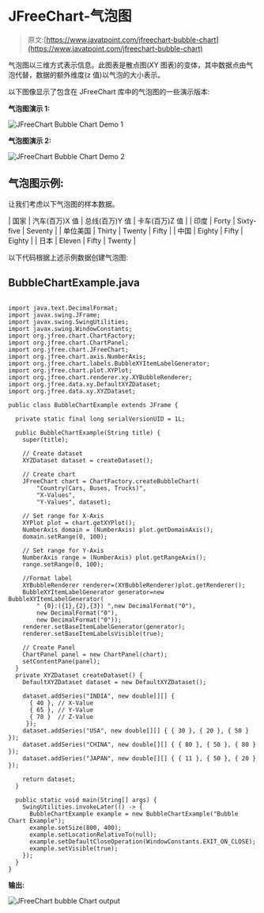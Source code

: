 # JFreeChart-气泡图

> 原文:[https://www.javatpoint.com/jfreechart-bubble-chart](https://www.javatpoint.com/jfreechart-bubble-chart)

气泡图以三维方式表示信息。此图表是散点图(XY 图表)的变体，其中数据点由气泡代替，数据的额外维度(z 值)以气泡的大小表示。

以下图像显示了包含在 JFreeChart 库中的气泡图的一些演示版本:

**气泡图演示 1:**

![JFreeChart Bubble Chart Demo 1](../Images/0ecb26427961c4c371ce9273869ac884.png)

**气泡图演示 2:**

![JFreeChart Bubble Chart Demo 2](../Images/50db3aa872975dd414773aa010eb1a6e.png)

## 气泡图示例:

让我们考虑以下气泡图的样本数据。

| 国家 | 汽车(百万)X 值 | 总线(百万)Y 值 | 卡车(百万)Z 值 |
| 印度 | Forty | Sixty-five | Seventy |
| 单位美国 | Thirty | Twenty | Fifty |
| 中国 | Eighty | Fifty | Eighty |
| 日本 | Eleven | Fifty | Twenty |

以下代码根据上述示例数据创建气泡图:

## BubbleChartExample.java

```

import java.text.DecimalFormat;
import javax.swing.JFrame;
import javax.swing.SwingUtilities;
import javax.swing.WindowConstants;
import org.jfree.chart.ChartFactory;
import org.jfree.chart.ChartPanel;
import org.jfree.chart.JFreeChart;
import org.jfree.chart.axis.NumberAxis;
import org.jfree.chart.labels.BubbleXYItemLabelGenerator;
import org.jfree.chart.plot.XYPlot;
import org.jfree.chart.renderer.xy.XYBubbleRenderer;
import org.jfree.data.xy.DefaultXYZDataset;
import org.jfree.data.xy.XYZDataset;

public class BubbleChartExample extends JFrame {

  private static final long serialVersionUID = 1L;

  public BubbleChartExample(String title) {
    super(title);

    // Create dataset
    XYZDataset dataset = createDataset();

    // Create chart
    JFreeChart chart = ChartFactory.createBubbleChart(
        "Country(Cars, Buses, Trucks)", 
        "X-Values", 
        "Y-Values", dataset);

    // Set range for X-Axis
    XYPlot plot = chart.getXYPlot();
    NumberAxis domain = (NumberAxis) plot.getDomainAxis();
    domain.setRange(0, 100);

    // Set range for Y-Axis
    NumberAxis range = (NumberAxis) plot.getRangeAxis();
    range.setRange(0, 100);

    //Format label
    XYBubbleRenderer renderer=(XYBubbleRenderer)plot.getRenderer();
    BubbleXYItemLabelGenerator generator=new BubbleXYItemLabelGenerator(
        " {0}:({1},{2},{3}) ",new DecimalFormat("0"),
        new DecimalFormat("0"),
        new DecimalFormat("0"));
    renderer.setBaseItemLabelGenerator(generator);
    renderer.setBaseItemLabelsVisible(true);

    // Create Panel
    ChartPanel panel = new ChartPanel(chart);
    setContentPane(panel);
  }
  private XYZDataset createDataset() {
    DefaultXYZDataset dataset = new DefaultXYZDataset();

    dataset.addSeries("INDIA", new double[][] { 
      { 40 }, // X-Value 
      { 65 }, // Y-Value 
      { 70 }  // Z-Value 
     });
    dataset.addSeries("USA", new double[][] { { 30 }, { 20 }, { 50 } });
    dataset.addSeries("CHINA", new double[][] { { 80 }, { 50 }, { 80 } });
    dataset.addSeries("JAPAN", new double[][] { { 11 }, { 50 }, { 20 } });

    return dataset;
  }

  public static void main(String[] args) {
    SwingUtilities.invokeLater(() -> {
      BubbleChartExample example = new BubbleChartExample("Bubble Chart Example");
      example.setSize(800, 400);
      example.setLocationRelativeTo(null);
      example.setDefaultCloseOperation(WindowConstants.EXIT_ON_CLOSE);
      example.setVisible(true);
    });
  }
}

```

**输出:**

![JFreeChart bubble Chart output](../Images/4ec3e28f08c4182266f7ff79e3624280.png)